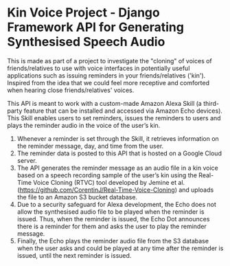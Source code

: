# Kin Voice Project - Django Framework API for Generating Synthesised Speech Audio

This is made as part of a project to investigate the "cloning" of voices of friends/relatives to use with voice interfaces in potentially useful applications such as issuing reminders in your friends/relatives ('kin'). Inspired from the idea that we could feel more receptive and comforted when hearing close friends/relatives' voices.

This API is meant to work with a custom-made Amazon Alexa Skill (a third-party feature that can be installed and accessed via Amazon Echo devices). This Skill enables users to set reminders, issues the reminders to users and plays the reminder audio in the voice of the user’s kin. 
1. Whenever a reminder is set through the Skill, it retrieves information on the reminder message, day, and time from the user. 
2. The reminder data is posted to this API that is hosted on a Google Cloud server. 
3. The API generates the reminder message as an audio file in a kin voice based on a speech recording sample of the user’s kin using the Real-Time Voice Cloning (RTVC) tool developed by Jemine et al. (https://github.com/CorentinJ/Real-Time-Voice-Cloning) and uploads the file to an Amazon S3 bucket database.
5. Due to a security safeguard for Alexa development, the Echo does not allow the synthesised audio file to be played when the reminder is issued. Thus, when the reminder is issued, the Echo Dot announces there is a reminder for them and asks the user to play the reminder message. 
6. Finally, the Echo plays the reminder audio file from the S3 database when the user asks and could be played at any time after the reminder is issued, until the next reminder is issued.

